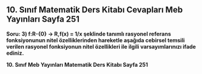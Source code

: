 ## 10. Sınıf Matematik Ders Kitabı Cevapları Meb Yayınları Sayfa 251

**Soru: 3) f:R-{0} → R,f(x) = 1/x şeklinde tanımlı rasyonel referans fonksiyonunun nitel özelliklerinden hareketle aşağıda cebirsel temsili verilen rasyonel fonksiyonun nitel özellikleri ile ilgili varsayımlarınızı ifade ediniz.**

**10. Sınıf Meb Yayınları Matematik Ders Kitabı Sayfa 251**